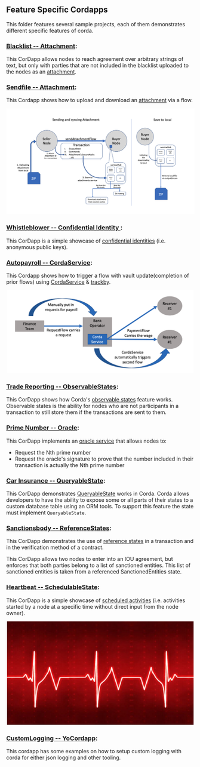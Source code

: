 ## Feature Specific Cordapps

This folder features several sample projects, each of them demonstrates different specific features of corda.

### [Blacklist -- Attachment](./attachment-blacklist):
This CorDapp allows nodes to reach agreement over arbitrary strings of text, but only with parties that are not included in the blacklist uploaded to the nodes as an [attachment](https://training.corda.net/corda-details/attachments/).

### [Sendfile -- Attachment](./attachment-sendfile):
This Cordapp shows how to upload and download an [attachment](https://training.corda.net/corda-details/attachments/) via a flow.
<p align="center">
  <img src="./attachment-sendfile/graph.png" alt="Corda" width="700">
</p>

### [Whistleblower -- Confidential Identity ](./confidentialidentity-whistleblower):
This CorDapp is a simple showcase of [confidential identities](https://docs.corda.net/docs/corda-os/api-identity.html#confidential-identities) (i.e. anonymous public keys).

### [Autopayroll -- CordaService](./cordaservice-autopayroll):
This Cordapp shows how to trigger a flow with vault update(completion of prior flows) using [CordaService](https://training.corda.net/corda-details/automation/#services) & [trackby](https://training.corda.net/corda-details/automation-solution/#track-and-notify).
<p align="center">
  <img src="./cordaservice-autopayroll/webpic/Business%20Logic.png" alt="Corda" width="500">
</p>

### [Trade Reporting -- ObservableStates](./observablestates-tradereporting):
This CorDapp shows how Corda's [observable states](https://docs.corda.net/docs/corda-os/4.4/tutorial-observer-nodes.html#observer-nodes) feature works. Observable states is the ability for nodes who are not participants in a transaction to still store them if the transactions are sent to them.

### [Prime Number -- Oracle](./oracle-primenumber):
This CorDapp implements an [oracle service](https://training.corda.net/corda-details/oracles) that allows nodes to:

* Request the Nth prime number
* Request the oracle's signature to prove that the number included in their transaction is actually the Nth prime number


### [Car Insurance -- QueryableState](./queryablestate-carinsurance):
This CorDapp demonstrates [QueryableState](https://docs.corda.net/docs/corda-os/api-persistence.html) works in Corda. Corda allows developers to have the ability to expose some or all parts of their states to a custom database table using an ORM tools. To support this feature the state must implement `QueryableState`.

### [Sanctionsbody -- ReferenceStates](./referencestates-sanctionsbody):
This CorDapp demonstrates the use of [reference states](https://training.corda.net/corda-details/reference-states/) in a transaction and in the verification method of a contract.

This CorDapp allows two nodes to enter into an IOU agreement, but enforces that both parties belong to a list of sanctioned entities. This list of sanctioned entities is taken from a referenced SanctionedEntities state.

### [Heartbeat -- SchedulableState](./schedulablestate-heartbeat):
This CorDapp is a simple showcase of [scheduled activities](https://docs.corda.net/docs/corda-os/event-scheduling.html#how-to-implement-scheduled-events) (i.e. activities started by a node at a specific time without direct input from the node owner).

<p align="center">
  <img src="./schedulablestate-heartbeat/heart.jpg" alt="Corda" width="500">
</p>


### [CustomLogging -- YoCordapp](./customlogging-yocordapp):
This cordapp has some examples on how to setup custom logging with corda for either json logging and other tooling.

